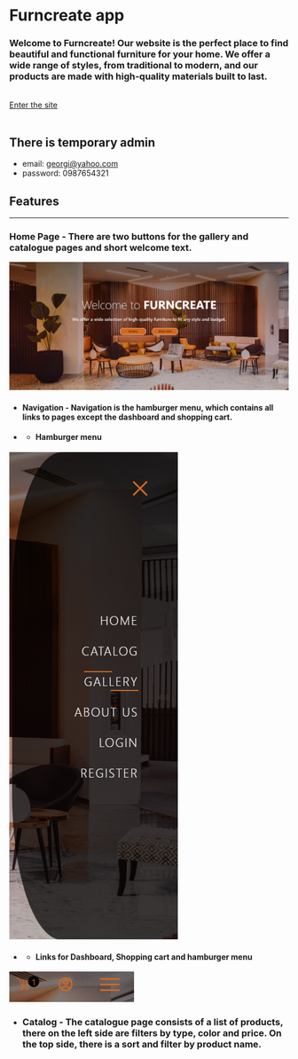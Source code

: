 # Furncreate app

### Welcome to Furncreate! Our website is the perfect place to find beautiful and functional furniture for your home. We offer a wide range of styles, from traditional to modern, and our products are made with high-quality materials built to last.
<br/>
<a href="https://furncreate-app.web.app/">Enter the site</a>
<br/> <br/>

## There is temporary admin 
* email: georgi@yahoo.com
* password: 0987654321  

## Features
***

### Home Page - There are two buttons for the gallery and catalogue pages and short welcome text.
<img src="public/assets/readme/home-furncreate.web.app.png" alt="home page">

* #### Navigation - Navigation is the hamburger menu, which contains all links to pages except the dashboard and shopping cart.

* * #### Hamburger menu 
<img src="public/assets/readme/hamburger-furncreate.web.app.png" alt="home page">

* * #### Links for Dashboard, Shopping cart and hamburger menu

<img src="public/assets/readme/links-furncreate.web.app.png" alt="home page">

* ### Catalog - The catalogue page consists of a list of products, there on the left side are filters by type, color and price. On the top side, there is a sort and filter by product name.